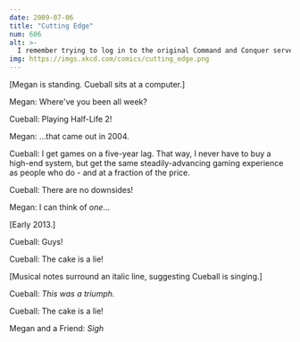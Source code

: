 ```yaml
---
date: 2009-07-06
title: "Cutting Edge"
num: 606
alt: >-
  I remember trying to log in to the original Command and Conquer servers a year or two back and feeling like I was knocking on the boarded-up gates of a ghost town.
img: https://imgs.xkcd.com/comics/cutting_edge.png
---
```

[Megan is standing. Cueball sits at a computer.]

Megan: Where've you been all week?

Cueball: Playing Half-Life 2!

Megan: ...that came out in 2004.

Cueball: I get games on a five-year lag. That way, I never have to buy a high-end system, but get the same steadily-advancing gaming experience as people who do - and at a fraction of the price.

Cueball: There are no downsides!

Megan: I can think of *one*...

[Early 2013.]

Cueball: Guys!

Cueball: The cake is a lie!

[Musical notes surround an italic line, suggesting Cueball is singing.]

Cueball: *This was a triumph.*

Cueball: The cake is a lie!

Megan and a Friend: *Sigh*